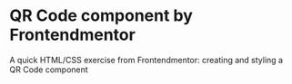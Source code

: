 # QR Code component by Frontendmentor
A quick HTML/CSS exercise from Frontendmentor: creating and styling a QR Code component
